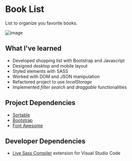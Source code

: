 # Book List
List to organize you favorite books.

![image](https://user-images.githubusercontent.com/12193814/84543060-02013f80-acd1-11ea-8a5a-deb72a31d67a.png)

## What I've learned

- Developed shopping list with Bootstrap and Javascript
- Designed desktop and mobile layout
- Styled elements with SASS
- Worked with DOM and JSON manipulation
- Refactored project to use *localStorage*
- Implemented *filter search* and *draggable* functionalities

## Project Dependencies 
- [Sortable](https://github.com/SortableJS/Sortable)
- [Bootstrap](https://getbootstrap.com)
- [Font Awesome](https://fontawesome.com)

## Developer Dependencies
- [Live Sass Compiler](https://marketplace.visualstudio.com/items?itemName=ritwickdey.live-sass) extension for Visual Studio Code
